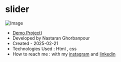 # slider 

![Image](https://github.com/user-attachments/assets/0a7d4ce6-cdd7-4afc-a68c-98b7f7650854)
 
- [Demo Project](https://nastaranghorbanpour.github.io/simple-slider/))
- Developed by Nastaran Ghorbanpour
- Created - 2025-02-21
- Technologies Used : Html , css 
- How to reach me : with my 
[instagram](https://www.instagram.com/nestacode.lab/) and 
[linkedin](https://www.linkedin.com/in/nastaran-ghorbanpour-027a7b349/)
